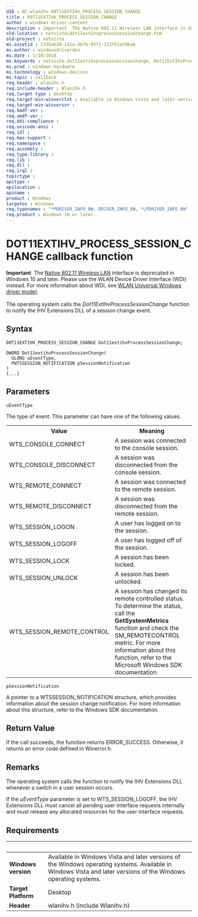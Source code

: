 ```yaml
---
UID : NC:wlanihv.DOT11EXTIHV_PROCESS_SESSION_CHANGE
title : DOT11EXTIHV_PROCESS_SESSION_CHANGE
author : windows-driver-content
description : Important  The Native 802.11 Wireless LAN interface is deprecated in Windows 10 and later.
old-location : netvista\dot11extihvprocesssessionchange.htm
old-project : netvista
ms.assetid : 17d5ab30-141a-4b7b-93f1-113fb1a39ba6
ms.author : windowsdriverdev
ms.date : 1/18/2018
ms.keywords : netvista.dot11extihvprocesssessionchange, Dot11ExtIhvProcessSessionChange callback function [Network Drivers Starting with Windows Vista], Dot11ExtIhvProcessSessionChange, DOT11EXTIHV_PROCESS_SESSION_CHANGE, DOT11EXTIHV_PROCESS_SESSION_CHANGE, wlanihv/Dot11ExtIhvProcessSessionChange, Native_802.11_IHV_Ext_158881c6-a8ae-4155-a2e6-549a47c3fce1.xml
ms.prod : windows-hardware
ms.technology : windows-devices
ms.topic : callback
req.header : wlanihv.h
req.include-header : Wlanihv.h
req.target-type : Desktop
req.target-min-winverclnt : Available in Windows Vista and later versions of the Windows operating   systems.
req.target-min-winversvr : 
req.kmdf-ver : 
req.umdf-ver : 
req.ddi-compliance : 
req.unicode-ansi : 
req.idl : 
req.max-support : 
req.namespace : 
req.assembly : 
req.type-library : 
req.lib : 
req.dll : 
req.irql : 
topictype : 
apitype : 
apilocation : 
apiname : 
product : Windows
targetos : Windows
req.typenames : "*PDRIVER_INFO_8W, DRIVER_INFO_8W, *LPDRIVER_INFO_8W"
req.product : Windows 10 or later.
---
```



# DOT11EXTIHV_PROCESS_SESSION_CHANGE callback function
<div class="alert"><b>Important</b>  The <a href="https://msdn.microsoft.com/library/windows/hardware/ff560689">Native 802.11 Wireless LAN</a> interface is deprecated in Windows 10 and later. Please use the WLAN Device Driver Interface (WDI) instead. For more information about WDI, see <a href="https://msdn.microsoft.com/6EF92E34-7BC9-465E-B05D-2BCB29165A18">WLAN Universal Windows driver model</a>.</div><div> </div>The operating system calls the 
  <i>Dot11ExtIhvProcessSessionChange</i> function to notify the IHV Extensions DLL of a session change
  event.

## Syntax

```
DOT11EXTIHV_PROCESS_SESSION_CHANGE Dot11extihvProcessSessionChange;

DWORD Dot11extihvProcessSessionChange(
  ULONG uEventType,
  PWTSSESSION_NOTIFICATION pSessionNotification
)
{...}
```

## Parameters

`uEventType`

The type of event. This parameter can have one of the following values.
     
<table>
<tr>
<th>Value</th>
<th>Meaning</th>
</tr>
<tr>
<td>
WTS_CONSOLE_CONNECT

</td>
<td>
A session was connected to the console session.

</td>
</tr>
<tr>
<td>
WTS_CONSOLE_DISCONNECT

</td>
<td>
A session was disconnected from the console session.

</td>
</tr>
<tr>
<td>
WTS_REMOTE_CONNECT

</td>
<td>
A session was connected to the remote session.

</td>
</tr>
<tr>
<td>
WTS_REMOTE_DISCONNECT

</td>
<td>
A session was disconnected from the remote session.

</td>
</tr>
<tr>
<td>
WTS_SESSION_LOGON

</td>
<td>
A user has logged on to the session.

</td>
</tr>
<tr>
<td>
WTS_SESSION_LOGOFF

</td>
<td>
A user has logged off of the session.

</td>
</tr>
<tr>
<td>
WTS_SESSION_LOCK

</td>
<td>
A session has been locked.

</td>
</tr>
<tr>
<td>
WTS_SESSION_UNLOCK

</td>
<td>
A session has been unlocked.

</td>
</tr>
<tr>
<td>
WTS_SESSION_REMOTE_CONTROL

</td>
<td>
A session has changed its remote controlled status. To determine the status, call the 
        <b>GetSystemMetrics</b> function and check the SM_REMOTECONTROL metric. For more information about
        this function, refer to the Microsoft Windows SDK documentation.

</td>
</tr>
</table>

`pSessionNotification`

A pointer to a WTSSESSION_NOTIFICATION structure, which provides information about the session
     change notification. For more information about this structure, refer to the Windows SDK
     documentation.


## Return Value

If the call succeeds, the function returns ERROR_SUCCESS. Otherwise, it returns an error code
     defined in 
     Winerror.h.

## Remarks

The operating system calls the function to notify the IHV Extensions DLL whenever a switch in a user
    session occurs.

If the 
    <i>uEventType</i> parameter is set to WTS_SESSION_LOGOFF, the IHV Extensions DLL must cancel all pending
    user interface requests internally and must release any allocated resources for the user interface
    requests.

## Requirements
| &nbsp; | &nbsp; |
| ---- |:---- |
| **Windows version** | Available in Windows Vista and later versions of the Windows operating   systems. Available in Windows Vista and later versions of the Windows operating   systems. |
| **Target Platform** | Desktop |
| **Header** | wlanihv.h (include Wlanihv.h) |